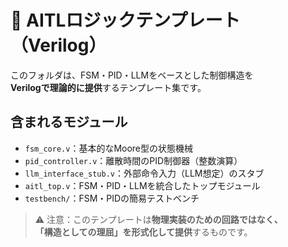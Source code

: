 # 🧠 AITLロジックテンプレート（Verilog）

このフォルダは、FSM・PID・LLMをベースとした制御構造を  
**Verilogで理論的に提供**するテンプレート集です。

## 含まれるモジュール

- `fsm_core.v`：基本的なMoore型の状態機械
- `pid_controller.v`：離散時間のPID制御器（整数演算）
- `llm_interface_stub.v`：外部命令入力（LLM想定）のスタブ
- `aitl_top.v`：FSM・PID・LLMを統合したトップモジュール
- `testbench/`：FSM・PIDの簡易テストベンチ

> ⚠️ 注意：このテンプレートは**物理実装のための回路ではなく、  
> 「構造としての理屈」を形式化して提供**するものです。

